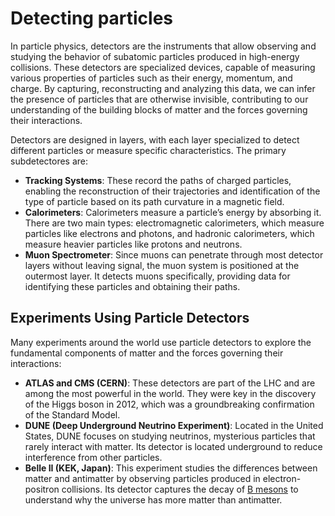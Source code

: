 # Detecting particles
In particle physics, detectors are the instruments that allow observing and studying the behavior of subatomic particles produced in high-energy collisions. These detectors are specialized devices, capable of measuring various properties of particles such as their energy, momentum, and charge. By capturing, reconstructing and analyzing this data, we can infer the presence of particles that are otherwise invisible, contributing to our understanding of the building blocks of matter and the forces governing their interactions.

Detectors are designed in layers, with each layer specialized to detect different particles or measure specific characteristics. The primary subdetectores are:

- **Tracking Systems**: These record the paths of charged particles, enabling the reconstruction of their trajectories and identification of the type of particle based on its path curvature in a magnetic field.
- **Calorimeters**: Calorimeters measure a particle’s energy by absorbing it. There are two main types: electromagnetic calorimeters, which measure particles like electrons and photons, and hadronic calorimeters, which measure heavier particles like protons and neutrons.
- **Muon Spectrometer**: Since muons can penetrate through most detector layers without leaving signal, the muon system is positioned at the outermost layer. It detects muons specifically, providing data for identifying these particles and obtaining their paths.

## Experiments Using Particle Detectors
Many experiments around the world use particle detectors to explore the fundamental components of matter and the forces governing their interactions:

- **ATLAS and CMS (CERN)**: These detectors are part of the LHC and are among the most powerful in the world. They were key in the discovery of the Higgs boson in 2012, which was a groundbreaking confirmation of the Standard Model.
- **DUNE (Deep Underground Neutrino Experiment)**: Located in the United States, DUNE focuses on studying neutrinos, mysterious particles that rarely interact with matter. Its detector is located underground to reduce interference from other particles.
- **Belle II (KEK, Japan)**: This experiment studies the differences between matter and antimatter by observing particles produced in electron-positron collisions. Its detector captures the decay of [B mesons](https://en.wikipedia.org/wiki/B_meson) to understand why the universe has more matter than antimatter.